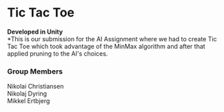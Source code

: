 # Tic Tac Toe
**Developed in Unity**  
*This is our submission for the AI Assignment where we had to create Tic Tac Toe which took advantage of the MinMax algorithm and after that applied pruning to the AI's choices.

### Group Members
Nikolai Christiansen  
Nikolaj Dyring  
Mikkel Ertbjerg  
